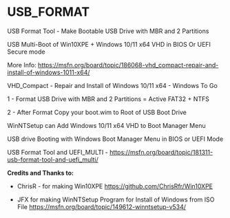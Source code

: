 # USB_FORMAT
USB Format Tool - Make Bootable USB Drive with MBR and 2 Partitions

USB Multi-Boot of Win10XPE + Windows 10/11 x64 VHD in BIOS Or UEFI Secure mode

More Info: https://msfn.org/board/topic/186068-vhd_compact-repair-and-install-of-windows-1011-x64/

VHD_Compact - Repair and Install of Windows 10/11 x64 - Windows To Go

1 - Format USB Drive with MBR and 2 Partitions = Active FAT32 + NTFS

2 - After Format Copy your boot.wim to Root of USB Boot Drive

WinNTSetup can Add Windows 10/11 x64 VHD to Boot Manager Menu

USB drive Booting with Windows Boot Manager Menu in BIOS or UEFI Mode

USB Format Tool and UEFI_MULTI - https://msfn.org/board/topic/181311-usb-format-tool-and-uefi_multi/

**Credits and Thanks to:**
 
- ChrisR - for making Win10XPE
  https://github.com/ChrisRfr/Win10XPE

- JFX for making WinNTSetup Program for Install of Windows from ISO File
  https://msfn.org/board/topic/149612-winntsetup-v534/
